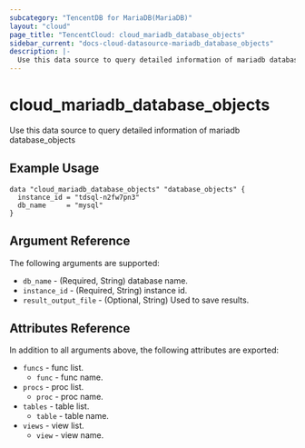```yaml
---
subcategory: "TencentDB for MariaDB(MariaDB)"
layout: "cloud"
page_title: "TencentCloud: cloud_mariadb_database_objects"
sidebar_current: "docs-cloud-datasource-mariadb_database_objects"
description: |-
  Use this data source to query detailed information of mariadb database_objects
---
```


# cloud_mariadb_database_objects

Use this data source to query detailed information of mariadb database_objects

## Example Usage

```hcl
data "cloud_mariadb_database_objects" "database_objects" {
  instance_id = "tdsql-n2fw7pn3"
  db_name     = "mysql"
}
```

## Argument Reference

The following arguments are supported:

* `db_name` - (Required, String) database name.
* `instance_id` - (Required, String) instance id.
* `result_output_file` - (Optional, String) Used to save results.

## Attributes Reference

In addition to all arguments above, the following attributes are exported:

* `funcs` - func list.
  * `func` - func name.
* `procs` - proc list.
  * `proc` - proc name.
* `tables` - table list.
  * `table` - table name.
* `views` - view list.
  * `view` - view name.



